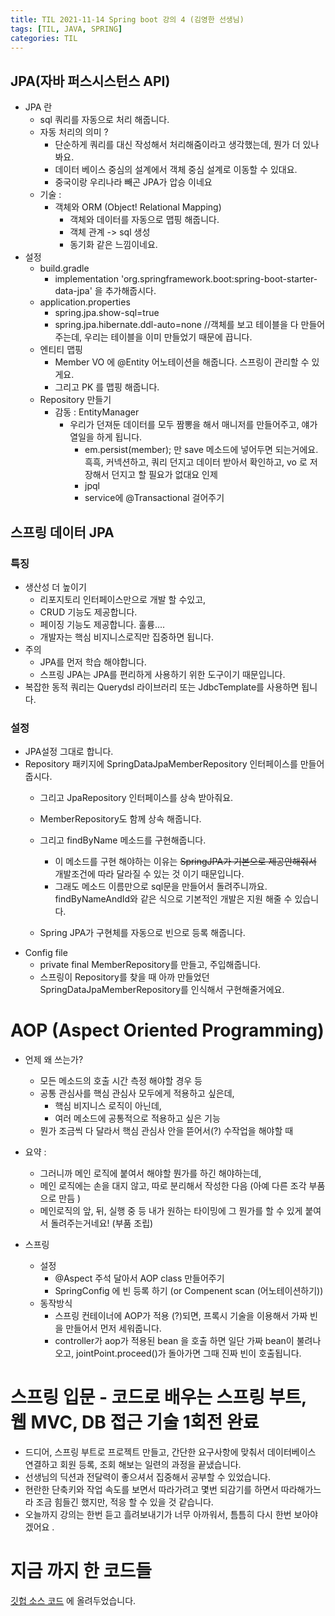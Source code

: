 ```yaml
---
title: TIL 2021-11-14 Spring boot 강의 4 (김영한 선생님) 
tags: [TIL, JAVA, SPRING]
categories: TIL
---
```

## JPA(자바 퍼스시스턴스 API)
- JPA 란
  - sql 쿼리를 자동으로 처리 해줍니다. 
  - 자동 처리의 의미 ? 
    - 단순하게 쿼리를 대신 작성해서 처리해줌이라고 생각했는데, 뭔가 더 있나봐요. 
    - 데이터 베이스 중심의 설계에서 객체 중심 설계로 이동할 수 있대요. 
    - 중국이랑 우리나라 빼곤 JPA가 압승 이네요
  - 기술 : 
    - 객체와 ORM (Object! Relational Mapping)
      - 객체와 데이터를 자동으로 맵핑 해줍니다. 
      - 객체 관계 -> sql 생성 
      - 동기화 같은 느낌이네요.
- 설정
  - build.gradle
    - implementation 'org.springframework.boot:spring-boot-starter-data-jpa' 을 추가해줍시다.
  - application.properties 
    - spring.jpa.show-sql=true
    - spring.jpa.hibernate.ddl-auto=none  //객체를 보고 테이블을 다 만들어주는데, 우리는 테이블을 이미 만들었기 때문에 끕니다.
  - 엔티티 맵핑
    - Member VO 에 @Entity 어노테이션을 해줍니다. 스프링이 관리할 수 있게요.
    - 그리고 PK 를 맵핑 해줍니다. 
  - Repository 만들기 
    - 감동 : EntityManager 
      - 우리가 던져둔 데이터를 모두 짬뽕을 해서 매니저를 만들어주고, 얘가 열일을 하게 됩니다.
        - em.persist(member); 만 save 메소드에 넣어두면 되는거에요. 흑흑, 커넥션하고, 쿼리 던지고 데이터 받아서 확인하고, vo 로 저장해서 던지고 할 필요가 없대요 인제 
        - jpql 
        - service에 @Transactional 걸어주기 
## 스프링 데이터 JPA
### 특징
- 생산성 더 높이기 
  - 리포지토리 인터페이스만으로 개발 할 수있고, 
  - CRUD 기능도 제공합니다. 
  - 페이징 기능도 제공합니다. 훌륭....
  - 개발자는 핵심 비지니스로직만 집중하면 됩니다.
- 주의 
  - JPA를 먼저 학습 해야합니다. 
  - 스프링 JPA는 JPA를 편리하게 사용하기 위한 도구이기 때문입니다. 
- 복잡한 동적 쿼리는 Querydsl 라이브러리 또는 JdbcTemplate를 사용하면 됩니다.
### 설정 
- JPA설정 그대로 합니다.
- Repository 패키지에 SpringDataJpaMemberRepository 인터페이스를 만들어줍시다. 
  - 그리고 JpaRepository 인터페이스를 상속 받아줘요. 
  - MemberRepository도 함께 상속 해줍니다. 
  - 그리고 findByName 메소드를 구현해줍니다. 
    - 이 메소드를 구현 해야하는 이유는 ~~SpringJPA가 기본으로 제공안해줘서~~ 개발조건에 따라 달라질 수 있는 것 이기 때문입니다. 
    - 그래도 메소드 이름만으로 sql문을 만들어서 돌려주니까요. findByNameAndId와 같은 식으로 기본적인 개발은 지원 해줄 수 있습니다. 
    
  - Spring JPA가 구현체를 자동으로 빈으로 등록 해줍니다.
- Config file 
  - private final MemberRepository를 만들고, 주입해줍니다. 
  - 스프링이 Repository를 찾을 때 아까 만들었던 SpringDataJpaMemberRepository를 인식해서 구현해줄거에요.

# AOP (Aspect Oriented Programming)
- 언제 왜 쓰는가? 
  - 모든 메소드의 호출 시간 측정 해야할 경우 등 
  - 공통 관심사를 핵심 관심사 모두에게 적용하고 싶은데, 
    - 핵심 비지니스 로직이 아닌데, 
    - 여러 메소드에 공통적으로 적용하고 싶은 기능 
  - 뭔가 조금씩 다 달라서 핵심 관심사 안을 뜯어서(?) 수작업을 해야할 때 

- 요약 : 
  - 그러니까 메인 로직에 붙여서 해야할 뭔가를 하긴 해야하는데, 
  - 메인 로직에는 손을 대지 않고, 따로 분리해서 작성한 다음 (아예 다른 조각 부품으로 만듬 )
  - 메인로직의 앞, 뒤, 실행 중 등 내가 원하는 타이밍에 그 뭔가를 할 수 있게 붙여서 돌려주는거네요! (부품 조립)

- 스프링
  - 설정
    - @Aspect 주석 달아서 AOP class 만들어주기
    - SpringConfig 에 빈 등록 하기 (or Compenent scan (어노테이션하기))
  - 동작방식 
    - 스프링 컨테이너에 AOP가 적용 (?)되면, 프록시 기술을 이용해서 가짜 빈을 만들어서 먼저 세워줍니다. 
    - controller가 aop가 적용된 bean 을 호출 하면 일단 가짜 bean이 불려나오고,  jointPoint.proceed()가 돌아가면 그때 진짜 빈이 호출됩니다.
    
# 스프링 입문 - 코드로 배우는 스프링 부트, 웹 MVC, DB 접근 기술 1회전 완료 
- 드디어, 스프링 부트로 프로젝트 만들고, 간단한 요구사항에 맞춰서 데이터베이스 연결하고 회원 등록, 조회 해보는 일련의 과정을 끝냈습니다. 
- 선생님의 딕션과 전달력이 좋으셔서 집중해서 공부할 수 있었습니다. 
- 현란한 단축키와 작업 속도를 보면서 따라가려고 몇번 되감기를 하면서 따라해가느라 조금 힘들긴 했지만, 적응 할 수 있을 것 같습니다. 
- 오늘까지 강의는 한번 듣고 흘려보내기가 너무 아까워서, 틈틈히 다시 한번 보아야겠어요 .

# 지금 까지 한 코드들 
[깃헙 소스 코드](https://github.com/pineplanet/STUDY/tree/main/hello-spring) 에 올려두었습니다. 
